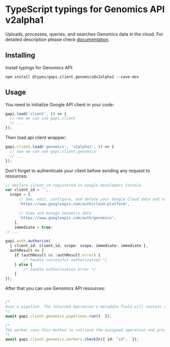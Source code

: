 # TypeScript typings for Genomics API v2alpha1

Uploads, processes, queries, and searches Genomics data in the cloud.
For detailed description please check [documentation](https://cloud.google.com/genomics).

## Installing

Install typings for Genomics API:

```
npm install @types/gapi.client.genomics@v2alpha1 --save-dev
```

## Usage

You need to initialize Google API client in your code:

```typescript
gapi.load('client', () => {
  // now we can use gapi.client
  // ...
});
```

Then load api client wrapper:

```typescript
gapi.client.load('genomics', 'v2alpha1', () => {
  // now we can use gapi.client.genomics
  // ...
});
```

Don't forget to authenticate your client before sending any request to resources:

```typescript
// declare client_id registered in Google Developers Console
var client_id = '',
  scope = [ 
      // See, edit, configure, and delete your Google Cloud data and see the email address for your Google Account.
      'https://www.googleapis.com/auth/cloud-platform',

      // View and manage Genomics data
      'https://www.googleapis.com/auth/genomics',
    ],
    immediate = true;
// ...

gapi.auth.authorize(
  { client_id: client_id, scope: scope, immediate: immediate },
  authResult => {
    if (authResult && !authResult.error) {
        /* handle successful authorization */
    } else {
        /* handle authorization error */
    }
});
```

After that you can use Genomics API resources:

```typescript

/*
Runs a pipeline. The returned Operation's metadata field will contain a google.genomics.v2alpha1.Metadata object describing the status of the pipeline execution. The [response] field will contain a google.genomics.v2alpha1.RunPipelineResponse object if the pipeline completes successfully. **Note:** Before you can use this method, the Genomics Service Agent must have access to your project. This is done automatically when the Cloud Genomics API is first enabled, but if you delete this permission, or if you enabled the Cloud Genomics API before the v2alpha1 API launch, you must disable and re-enable the API to grant the Genomics Service Agent the required permissions. Authorization requires the following [Google IAM](https://cloud.google.com/iam/) permission: * `genomics.operations.create` [1]: /genomics/gsa
*/
await gapi.client.genomics.pipelines.run({  });

/*
The worker uses this method to retrieve the assigned operation and provide periodic status updates.
*/
await gapi.client.genomics.workers.checkIn({ id: "id",  });
```
